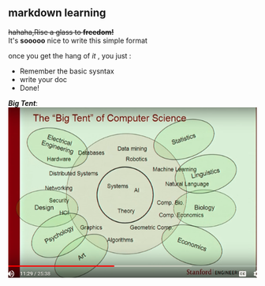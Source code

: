 ## markdown learning
~~hahaha,Rise a glass to __freedom!__~~  
It's __sooooo__ nice to write this simple format  

once you get the hang of _it_ , you just :  
- Remember the basic sysntax  
- write your doc  
- Done!  

**_Big Tent_**:  
![Image](https://github.com/GerogeZhi/remote_repo/blob/master/big%20tent.PNG)  
